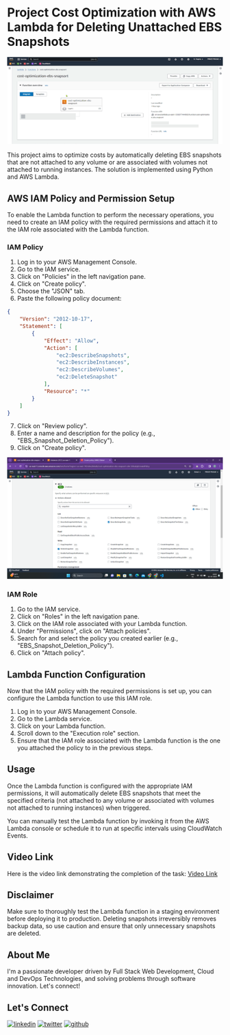 # Project Cost Optimization with AWS Lambda for Deleting Unattached EBS Snapshots

![Screenshot](/assets/first.png)


This project aims to optimize costs by automatically deleting EBS snapshots that are not attached to any volume or are associated with volumes not attached to running instances. The solution is implemented using Python and AWS Lambda.

## AWS IAM Policy and Permission Setup

To enable the Lambda function to perform the necessary operations, you need to create an IAM policy with the required permissions and attach it to the IAM role associated with the Lambda function.

### IAM Policy

1. Log in to your AWS Management Console.
2. Go to the IAM service.
3. Click on "Policies" in the left navigation pane.
4. Click on "Create policy".
5. Choose the "JSON" tab.
6. Paste the following policy document:

```json
{
    "Version": "2012-10-17",
    "Statement": [
        {
            "Effect": "Allow",
            "Action": [
                "ec2:DescribeSnapshots",
                "ec2:DescribeInstances",
                "ec2:DescribeVolumes",
                "ec2:DeleteSnapshot"
            ],
            "Resource": "*"
        }
    ]
}
```

7. Click on "Review policy".
8. Enter a name and description for the policy (e.g., "EBS_Snapshot_Deletion_Policy").
9. Click on "Create policy".

![Screenshot](/assets/permisson.png)
### IAM Role

1. Go to the IAM service.
2. Click on "Roles" in the left navigation pane.
3. Click on the IAM role associated with your Lambda function.
4. Under "Permissions", click on "Attach policies".
5. Search for and select the policy you created earlier (e.g., "EBS_Snapshot_Deletion_Policy").
6. Click on "Attach policy".

## Lambda Function Configuration

Now that the IAM policy with the required permissions is set up, you can configure the Lambda function to use this IAM role.

1. Log in to your AWS Management Console.
2. Go to the Lambda service.
3. Click on your Lambda function.
4. Scroll down to the "Execution role" section.
5. Ensure that the IAM role associated with the Lambda function is the one you attached the policy to in the previous steps.

## Usage

Once the Lambda function is configured with the appropriate IAM permissions, it will automatically delete EBS snapshots that meet the specified criteria (not attached to any volume or associated with volumes not attached to running instances) when triggered.

You can manually test the Lambda function by invoking it from the AWS Lambda console or schedule it to run at specific intervals using CloudWatch Events.

## Video Link

Here is the video link demonstrating the completion of the task: [Video Link](https://youtu.be/cbPoJQCiUfg)

## Disclaimer

Make sure to thoroughly test the Lambda function in a staging environment before deploying it to production. Deleting snapshots irreversibly removes backup data, so use caution and ensure that only unnecessary snapshots are deleted.

## About Me

I'm a passionate developer driven by Full Stack Web Development, Cloud and DevOps Technologies, and solving problems through software innovation. Let's connect!

## Let's Connect
[![linkedin](https://img.shields.io/badge/linkedin-0A66C2?style=for-the-badge&logo=linkedin&logoColor=white)](https://www.linkedin.com/in/prince-prasad/)
[![twitter](https://img.shields.io/badge/twitter-1DA1F2?style=for-the-badge&logo=twitter&logoColor=white)](https://twitter.com/PRINCE__PRASAD)
[![github](https://img.shields.io/badge/github-3d4653?style=for-the-badge&logo=github&logoColor=white)](https://github.com/PRINCE-PRASAD)